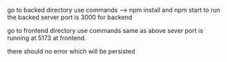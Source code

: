 go to backed directory use commands --> npm install and npm start to run the backed
server port is 3000 for backend

go to frontend directory use commands same as above
sever port is running at 5173 at frontend.

there should no error which will be persisted
